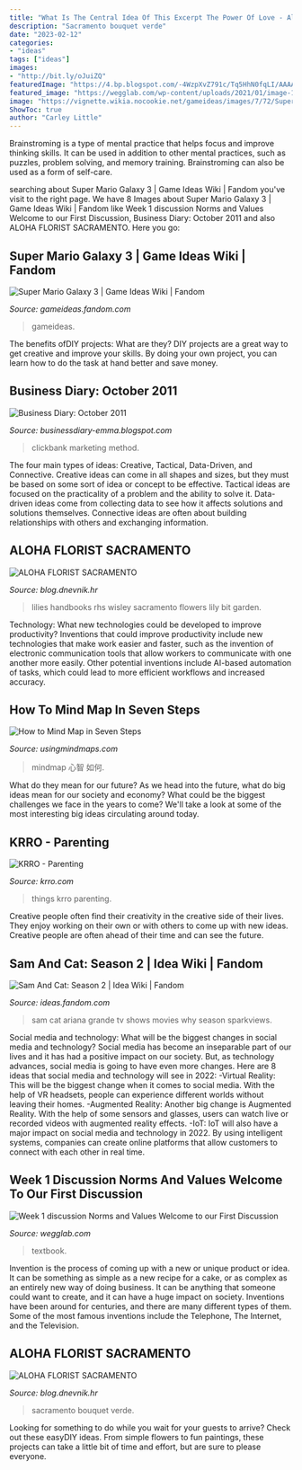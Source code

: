 ```yaml
---
title: "What Is The Central Idea Of This Excerpt The Power Of Love - Aloha Florist Sacramento"
description: "Sacramento bouquet verde"
date: "2023-02-12"
categories:
- "ideas"
tags: ["ideas"]
images:
- "http://bit.ly/oJuiZQ"
featuredImage: "https://4.bp.blogspot.com/-4WzpXvZ791c/Tq5HhN0fqLI/AAAAAAAAFFo/d9KLT5W1mZY/s320/Clickbank-Tips.png"
featured_image: "https://wegglab.com/wp-content/uploads/2021/01/image-1789.png"
image: "https://vignette.wikia.nocookie.net/gameideas/images/7/72/Super_Mario_Galaxy_3_Wii_U.png/revision/latest?cb=20140710213421"
ShowToc: true
author: "Carley Little"
---
```



Brainstroming is a type of mental practice that helps focus and improve thinking skills. It can be used in addition to other mental practices, such as puzzles, problem solving, and memory training. Brainstroming can also be used as a form of self-care.

	

		
searching about Super Mario Galaxy 3 | Game Ideas Wiki | Fandom you've visit to the right page. We have 8 Images about Super Mario Galaxy 3 | Game Ideas Wiki | Fandom like Week 1 discussion Norms and Values Welcome to our First Discussion, Business Diary: October 2011 and also ALOHA FLORIST SACRAMENTO. Here you go:
		
    
## Super Mario Galaxy 3 | Game Ideas Wiki | Fandom

<img loading=lazy src="https://vignette.wikia.nocookie.net/gameideas/images/7/72/Super_Mario_Galaxy_3_Wii_U.png/revision/latest?cb=20140710213421" onerror="this.onerror=null;this.src='https://tse2.mm.bing.net/th?id=OIP.O8alJrVRnwLkcLFUZ85SMgHaKl&amp;pid=15.1';" alt="Super Mario Galaxy 3 | Game Ideas Wiki | Fandom">

_Source: gameideas.fandom.com_

>gameideas. 

	

The benefits ofDIY projects: What are they?
DIY projects are a great way to get creative and improve your skills. By doing your own project, you can learn how to do the task at hand better and save money.

    
## Business Diary: October 2011

<img loading=lazy src="https://4.bp.blogspot.com/-4WzpXvZ791c/Tq5HhN0fqLI/AAAAAAAAFFo/d9KLT5W1mZY/s320/Clickbank-Tips.png" onerror="this.onerror=null;this.src='https://tse2.mm.bing.net/th?id=OIP.3O1qIlNnvXsODBoCNIeXgwAAAA&amp;pid=15.1';" alt="Business Diary: October 2011">

_Source: businessdiary-emma.blogspot.com_

>clickbank marketing method. 

	

The four main types of ideas: Creative, Tactical, Data-Driven, and Connective.
Creative ideas can come in all shapes and sizes, but they must be based on some sort of idea or concept to be effective. Tactical ideas are focused on the practicality of a problem and the ability to solve it. Data-driven ideas come from collecting data to see how it affects solutions and solutions themselves. Connective ideas are often about building relationships with others and exchanging information.

    
## ALOHA FLORIST SACRAMENTO

<img loading=lazy src="http://bit.ly/oJuiZQ" onerror="this.onerror=null;this.src='https://tse2.mm.bing.net/th?id=OIP.zxmN_UeBW7vqy7BlX-eg4wAAAA&amp;pid=15.1';" alt="ALOHA FLORIST SACRAMENTO">

_Source: blog.dnevnik.hr_

>lilies handbooks rhs wisley sacramento flowers lily bit garden. 

	

Technology: What new technologies could be developed to improve productivity?
Inventions that could improve productivity include new technologies that make work easier and faster, such as the invention of electronic communication tools that allow workers to communicate with one another more easily. Other potential inventions include AI-based automation of tasks, which could lead to more efficient workflows and increased accuracy.

    
## How To Mind Map In Seven Steps

<img loading=lazy src="https://www.usingmindmaps.com/images/7-steps-510.jpg" onerror="this.onerror=null;this.src='https://tse4.mm.bing.net/th?id=OIP.1GKHMd6aHifsheWQbD1LAgHaF8&amp;pid=15.1';" alt="How to Mind Map in Seven Steps">

_Source: usingmindmaps.com_

>mindmap 心智 如何. 

	

What do they mean for our future?
As we head into the future, what do big ideas mean for our society and economy? What could be the biggest challenges we face in the years to come? We'll take a look at some of the most interesting big ideas circulating around today.

    
## KRRO - Parenting

<img loading=lazy src="http://media.mwcradio.com/podblogs/uploads/yogurt-lotion.JPG" onerror="this.onerror=null;this.src='https://tse1.mm.bing.net/th?id=OIP.wN9xZKHDbtaSw7sN6pG4QwHaFj&amp;pid=15.1';" alt="KRRO - Parenting">

_Source: krro.com_

>things krro parenting. 

	

Creative people often find their creativity in the creative side of their lives. They enjoy working on their own or with others to come up with new ideas. Creative people are often ahead of their time and can see the future.

    
## Sam And Cat: Season 2 | Idea Wiki | Fandom

<img loading=lazy src="https://static.wikia.nocookie.net/ideas/images/a/a4/Sam_and_cat.jpg/revision/latest?cb=20170718145233" onerror="this.onerror=null;this.src='https://tse3.mm.bing.net/th?id=OIP.6T6oYlZN6916afGehOvkHgHaLH&amp;pid=15.1';" alt="Sam And Cat: Season 2 | Idea Wiki | Fandom">

_Source: ideas.fandom.com_

>sam cat ariana grande tv shows movies why season sparkviews. 

	

Social media and technology: What will be the biggest changes in social media and technology?
Social media has become an inseparable part of our lives and it has had a positive impact on our society. But, as technology advances, social media is going to have even more changes. Here are 8 ideas that social media and technology will see in 2022: 
-Virtual Reality: This will be the biggest change when it comes to social media. With the help of VR headsets, people can experience different worlds without leaving their homes. 
-Augmented Reality: Another big change is Augmented Reality. With the help of some sensors and glasses, users can watch live or recorded videos with augmented reality effects. 
-IoT: IoT will also have a major impact on social media and technology in 2022. By using intelligent systems, companies can create online platforms that allow customers to connect with each other in real time.

    
## Week 1 Discussion Norms And Values Welcome To Our First Discussion

<img loading=lazy src="https://wegglab.com/wp-content/uploads/2021/01/image-1789.png" onerror="this.onerror=null;this.src='https://tse1.mm.bing.net/th?id=OIP.oJyjTBPYQc8GjBbNA8EGBQAAAA&amp;pid=15.1';" alt="Week 1 discussion Norms and Values Welcome to our First Discussion">

_Source: wegglab.com_

>textbook. 

	

Invention is the process of coming up with a new or unique product or idea. It can be something as simple as a new recipe for a cake, or as complex as an entirely new way of doing business. It can be anything that someone could want to create, and it can have a huge impact on society. Inventions have been around for centuries, and there are many different types of them. Some of the most famous inventions include the Telephone, The Internet, and the Television.

    
## ALOHA FLORIST SACRAMENTO

<img loading=lazy src="http://bit.ly/pAl5SM" onerror="this.onerror=null;this.src='https://tse2.mm.bing.net/th?id=OIP.lycazRfQW6FxEP2T95zNpQHaE8&amp;pid=15.1';" alt="ALOHA FLORIST SACRAMENTO">

_Source: blog.dnevnik.hr_

>sacramento bouquet verde. 

	

Looking for something to do while you wait for your guests to arrive? Check out these easyDIY ideas. From simple flowers to fun paintings, these projects can take a little bit of time and effort, but are sure to please everyone.

